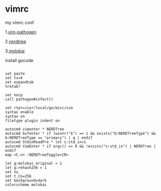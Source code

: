 # vimrc
my vimrc conf

<p>1.<a href="https://github.com/tpope/vim-pathogen" title="vim-pathogen">vim-pathogen</a></P>
<p>2.<a href="https://github.com/scrooloose/nerdtree" title="nerdtree">nerdtree</a></P>
<p>3.<a href="https://github.com/tomasr/molokai" title="molokai">molokai</a></P>
<p>install gocode</p>

<pre>
<code>
set paste
set ts=4                       
set expandtab                  
%retab!

set nocp
call pathogen#infect()         

set rtp+=/usr/local/go/misc/vim
syntax enable
syntax on
filetype plugin indent on

autocmd vimenter * NERDTree
autocmd bufenter * if (winnr("$") == 1 && exists("b:NERDTreeType") && b:NERDTreeType == "primary") | q | endif
autocmd StdinReadPre * let s:std_in=1
autocmd VimEnter * if argc() == 0 && !exists("s:std_in") | NERDTree | endif
map &lt;C-n> :NERDTreeToggle&lt;CR>

let g:molokai_original = 1 
let g:rehash256 = 1 
set nu
set t_Co=256
set background=dark
colorscheme molokai
</code>
</pre>
